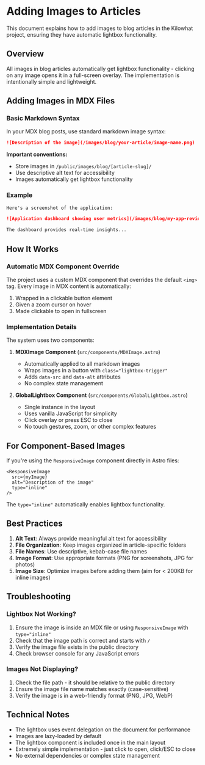 # Adding Images to Articles

This document explains how to add images to blog articles in the Kilowhat project, ensuring they have automatic lightbox functionality.

## Overview

All images in blog articles automatically get lightbox functionality - clicking on any image opens it in a full-screen overlay. The implementation is intentionally simple and lightweight.

## Adding Images in MDX Files

### Basic Markdown Syntax

In your MDX blog posts, use standard markdown image syntax:

```markdown
![Description of the image](/images/blog/your-article/image-name.png)
```

**Important conventions:**
- Store images in `/public/images/blog/[article-slug]/`
- Use descriptive alt text for accessibility
- Images automatically get lightbox functionality

### Example

```markdown
Here's a screenshot of the application:

![Application dashboard showing user metrics](/images/blog/my-app-review/dashboard.png)

The dashboard provides real-time insights...
```

## How It Works

### Automatic MDX Component Override

The project uses a custom MDX component that overrides the default `<img>` tag. Every image in MDX content is automatically:

1. Wrapped in a clickable button element
2. Given a zoom cursor on hover
3. Made clickable to open in fullscreen

### Implementation Details

The system uses two components:

1. **MDXImage Component** (`src/components/MDXImage.astro`)
   - Automatically applied to all markdown images
   - Wraps images in a button with `class="lightbox-trigger"`
   - Adds `data-src` and `data-alt` attributes
   - No complex state management

2. **GlobalLightbox Component** (`src/components/GlobalLightbox.astro`)
   - Single instance in the layout
   - Uses vanilla JavaScript for simplicity
   - Click overlay or press ESC to close
   - No touch gestures, zoom, or other complex features

## For Component-Based Images

If you're using the `ResponsiveImage` component directly in Astro files:

```astro
<ResponsiveImage 
  src={myImage}
  alt="Description of the image"
  type="inline"
/>
```

The `type="inline"` automatically enables lightbox functionality.

## Best Practices

1. **Alt Text**: Always provide meaningful alt text for accessibility
2. **File Organization**: Keep images organized in article-specific folders
3. **File Names**: Use descriptive, kebab-case file names
4. **Image Format**: Use appropriate formats (PNG for screenshots, JPG for photos)
5. **Image Size**: Optimize images before adding them (aim for < 200KB for inline images)

## Troubleshooting

### Lightbox Not Working?

1. Ensure the image is inside an MDX file or using `ResponsiveImage` with `type="inline"`
2. Check that the image path is correct and starts with `/`
3. Verify the image file exists in the public directory
4. Check browser console for any JavaScript errors

### Images Not Displaying?

1. Check the file path - it should be relative to the public directory
2. Ensure the image file name matches exactly (case-sensitive)
3. Verify the image is in a web-friendly format (PNG, JPG, WebP)

## Technical Notes

- The lightbox uses event delegation on the document for performance
- Images are lazy-loaded by default
- The lightbox component is included once in the main layout
- Extremely simple implementation - just click to open, click/ESC to close
- No external dependencies or complex state management